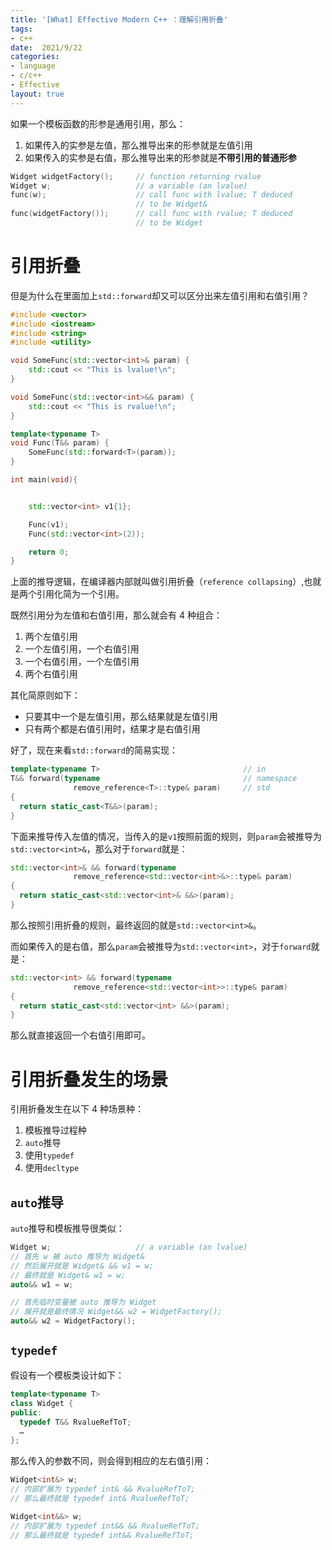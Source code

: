 ```yaml
---
title: '[What] Effective Modern C++ ：理解引用折叠'
tags: 
- c++
date:  2021/9/22
categories: 
- language
- c/c++
- Effective
layout: true
---
```


如果一个模板函数的形参是通用引用，那么：
1. 如果传入的实参是左值，那么推导出来的形参就是左值引用
2. 如果传入的实参是右值，那么推导出来的形参就是**不带引用的普通形参**
```cpp
Widget widgetFactory();     // function returning rvalue
Widget w;                   // a variable (an lvalue)
func(w);                    // call func with lvalue; T deduced
                            // to be Widget&
func(widgetFactory());      // call func with rvalue; T deduced
                            // to be Widget
```

<!--more-->

# 引用折叠

但是为什么在里面加上`std::forward`却又可以区分出来左值引用和右值引用？

```cpp
#include <vector>
#include <iostream>
#include <string>
#include <utility>

void SomeFunc(std::vector<int>& param) {
    std::cout << "This is lvalue!\n";
}

void SomeFunc(std::vector<int>&& param) {
    std::cout << "This is rvalue!\n";
}

template<typename T>
void Func(T&& param) {
    SomeFunc(std::forward<T>(param));
}

int main(void){


    std::vector<int> v1{1};

    Func(v1);
    Func(std::vector<int>(2));

    return 0;
}
```



上面的推导逻辑，在编译器内部就叫做引用折叠（`reference collapsing`）,也就是两个引用化简为一个引用。

既然引用分为左值和右值引用，那么就会有 4 种组合：

1. 两个左值引用
2. 一个左值引用，一个右值引用
3. 一个右值引用，一个左值引用
4. 两个右值引用

其化简原则如下：

- 只要其中一个是左值引用，那么结果就是左值引用
- 只有两个都是右值引用时，结果才是右值引用

好了，现在来看`std::forward`的简易实现：

```cpp
template<typename T>                                // in
T&& forward(typename                                // namespace
              remove_reference<T>::type& param)     // std
{
  return static_cast<T&&>(param);
}
```

下面来推导传入左值的情况，当传入的是`v1`按照前面的规则，则`param`会被推导为`std::vector<int>&`，那么对于`forward`就是：

```cpp
std::vector<int>& && forward(typename                                
              remove_reference<std::vector<int>&>::type& param)     
{
  return static_cast<std::vector<int>& &&>(param);
}
```

那么按照引用折叠的规则，最终返回的就是`std::vector<int>&`。

而如果传入的是右值，那么`param`会被推导为`std::vector<int>`，对于`forward`就是：

```cpp
std::vector<int> && forward(typename                                
              remove_reference<std::vector<int>>::type& param)     
{
  return static_cast<std::vector<int> &&>(param);
}
```

那么就直接返回一个右值引用即可。

# 引用折叠发生的场景

引用折叠发生在以下 4 种场景种：

1. 模板推导过程种
2. `auto`推导
3. 使用`typedef`
4. 使用`decltype`

## `auto`推导

`auto`推导和模板推导很类似：

```cpp
Widget w;                   // a variable (an lvalue)
// 首先 w 被 auto 推导为 Widget&
// 然后展开就是 Widget& && w1 = w;
// 最终就是 Widget& w1 = w;
auto&& w1 = w;

// 首先临时变量被 auto 推导为 Widget
// 展开就是最终情况 Widget&& w2 = WidgetFactory();
auto&& w2 = WidgetFactory();
```

## `typedef`

假设有一个模板类设计如下：

```cpp
template<typename T>
class Widget {
public:
  typedef T&& RvalueRefToT;
  …
};
```

那么传入的参数不同，则会得到相应的左右值引用：

```cpp
Widget<int&> w;
// 内部扩展为 typedef int& && RvalueRefToT;
// 那么最终就是 typedef int& RvalueRefToT;

Widget<int&&> w;
// 内部扩展为 typedef int&& && RvalueRefToT;
// 那么最终就是 typedef int&& RvalueRefToT;
```
